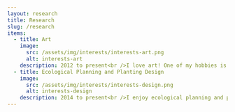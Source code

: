 ```yaml
---
layout: research
title: Research
slug: /research
items:
  - title: Art
    image:
      src: /assets/img/interests/interests-art.png
      alt: interests-art
    description: 2012 to present<br />I love art! One of my hobbies is appreciating traditional artworks and collecting beautiful pictures no matter paintings or photos. I do some painting too, and I dabble in making animation recently. I always put my works on <a href="https://space.bilibili.com/659367/video">Bilibili</a>.<br />
  - title: Ecological Planning and Planting Design
    image:
      src: /assets/img/interests/interests-design.png
      alt: interests-design
    description: 2014 to present<br />I enjoy ecological planning and planting design. And I would like to make my planning more rational.<br />
---
```



<br />
<br />
